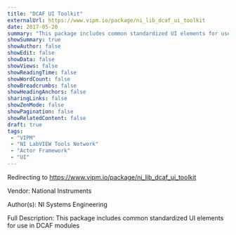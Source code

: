 ```yaml
---
title: "DCAF UI Toolkit"
externalUrl: https://www.vipm.io/package/ni_lib_dcaf_ui_toolkit
date: 2017-05-20
summary: "This package includes common standardized UI elements for use in DCAF modules"
showSummary: true
showAuthor: false
showEdit: false
showData: false
showViews: false
showReadingTime: false
showWordCount: false
showBreadcrumbs: false
showHeadingAnchors: false
sharingLinks: false
showZenMode: false
showPagination: false
showRelatedContent: false
draft: true
tags:
 - "VIPM"
 - "NI LabVIEW Tools Network"
 - "Actor Framework"
 - "UI"
---
```


Redirecting to https://www.vipm.io/package/ni_lib_dcaf_ui_toolkit

Vendor: National Instruments

Author(s): NI Systems Engineering
 
Full Description:
This package includes common standardized UI elements for use in DCAF modules